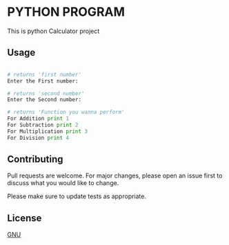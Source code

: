 # PYTHON PROGRAM

This is python Calculator project 


## Usage

```python

# returns 'first number'
Enter the First number:

# returns 'second number'
Enter the Second number:

# returns 'Function you wanna perform'
For Addition print 1
For Subtraction print 2
For Multiplication print 3
For Division print 4
```

## Contributing

Pull requests are welcome. For major changes, please open an issue first
to discuss what you would like to change.

Please make sure to update tests as appropriate.

## License

[GNU](https://github.com/mynk-nyon/PYTHON-PROGRAMS/blob/b1f3320a94cd3ede93b647af8dad957897e71d90/LICENSE)
